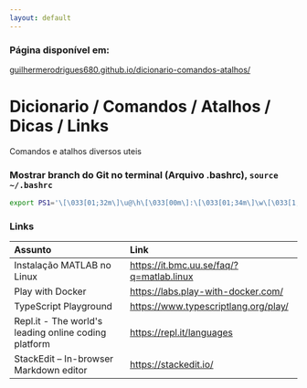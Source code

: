 ```yaml
---
layout: default
---
```


### Página disponível em:
[guilhermerodrigues680.github.io/dicionario-comandos-atalhos/](https://guilhermerodrigues680.github.io/dicionario-comandos-atalhos/ "Referências e Documentações")

# Dicionario / Comandos / Atalhos / Dicas / Links
Comandos e atalhos diversos uteis


 ### Mostrar branch do Git no terminal (Arquivo .bashrc), `source ~/.bashrc`
 ``` sh
 export PS1='\[\033[01;32m\]\u@\h\[\033[00m\]:\[\033[01;34m\]\w\[\033[1;33m\]$(__git_ps1 "(%s)")\[\033[01;34m\]$ \[\033[00m\]'
 ```

### Links
| Assunto                       | Link                                   |
|:-----------------------------|:----------------------------------------|
|Instalação MATLAB no Linux     |https://it.bmc.uu.se/faq/?q=matlab.linux|
|Play with Docker               |https://labs.play-with-docker.com/|
|TypeScript Playground          |https://www.typescriptlang.org/play/|
|Repl.it - The world's leading online coding platform|https://repl.it/languages|
|StackEdit – In-browser Markdown editor|https://stackedit.io/|

